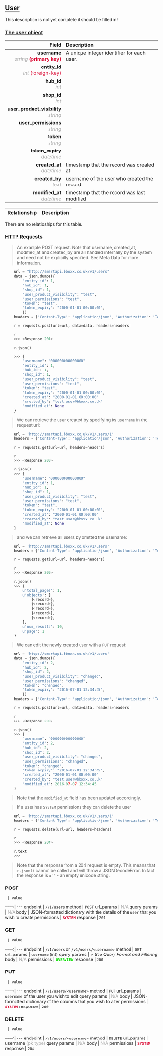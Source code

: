 ## <u>User</u>
This description is not yet complete it should be filled in!


### <u>The user object</u>

Field | Description
------:|:------------
__username__ <br><font color="DarkGray">_string_</font> <font color="Crimson">__(primary key)__</font> | A unique integer identifier for each user.
__<a href="/#entity">entity_id</a>__ <br><font color="DarkGray">_int_</font> <font color="Crimson">(foreign-key)</font> | 
__hub_id__ <br><font color="DarkGray">_int_</font> <font color="Crimson"></font> | 
__shop_id__ <br><font color="DarkGray">_int_</font> <font color="Crimson"></font> | 
__user_product_visibility__ <br><font color="DarkGray">_string_</font> <font color="Crimson"></font> | 
__user_permissions__ <br><font color="DarkGray">_string_</font> <font color="Crimson"></font> | 
__token__ <br><font color="DarkGray">_string_</font> <font color="Crimson"></font> | 
__token_expiry__ <br><font color="DarkGray">_datetime_</font> <font color="Crimson"></font> | 
__created_at__  <br><font color="DarkGray">_datetime_</font> | timestamp that the record was created at
__created_by__  <br><font color="DarkGray">_text_</font>| username of the user who created the record
__modified_at__ <br><font color="DarkGray">_datetime_</font>| timestamp that the record was last modified


Relationship | Description
-------------:|:------------

 There are no relatioships for this table.

### <u>HTTP Requests</u>
> An example POST request. Note that username, created_at, modified_at and created_by are all handled internally by the system and need not be explicitly specified. See Meta Data for more information.

```python
    url = "http://smartapi.bboxx.co.uk/v1/users"
    data = json.dumps({
		"entity_id": 1,
		"hub_id": 1,
		"shop_id": 1,
		"user_product_visibility": "test",
		"user_permissions": "test",
		"token": "test",
		"token_expiry": "2000-01-01 00:00:00",
		})
    headers = {'Content-Type': 'application/json', 'Authorization': 'Token token=' + <valid_token>}

    r = requests.post(url=url, data=data, headers=headers)

    r
    >>> <Response 201>

    r.json()

    >>> {
		"username": "000000000000000"
		"entity_id": 1,
		"hub_id": 1,
		"shop_id": 1,
		"user_product_visibility": "test",
		"user_permissions": "test",
		"token": "test",
		"token_expiry": "2000-01-01 00:00:00",
		"created_at": "2000-01-01 00:00:00"
		"created_by": "test.user@bboxx.co.uk"
		"modified_at": None
	}
```

> We can retrieve the `user` created by specifying its `username` in the request url:

```python
    url = 'http://smartapi.bboxx.co.uk/v1/users/1'
    headers = {'Content-Type': 'application/json', 'Authorization': 'Token token=' + <valid_token>}

    r = requests.get(url=url, headers=headers)

    r
    >>> <Response 200>

    r.json()
    >>> {
		"username": "000000000000000"
		"entity_id": 1,
		"hub_id": 1,
		"shop_id": 1,
		"user_product_visibility": "test",
		"user_permissions": "test",
		"token": "test",
		"token_expiry": "2000-01-01 00:00:00",
		"created_at": "2000-01-01 00:00:00"
		"created_by": "test.user@bboxx.co.uk"
		"modified_at": None
	}
```

> and we can retrieve all users by omitted the username:

```python
    url = 'http://smartapi.bboxx.co.uk/v1/users'
    headers = {'Content-Type': 'application/json', 'Authorization': 'Token token=' + <valid_token>}

    r = requests.get(url=url, headers=headers)

    r
    >>> <Response 200>

    r.json()
    >>> {
        u'total_pages': 1,
        u'objects': [
            {<record>},
            {<record>},
            {<record>},
            {<record>},
            {<record>},
        ],
        u'num_results': 10,
        u'page': 1
    }
```

> We can edit the newly created user with a `PUT` request:

```python
    url = 'http://smartapi.bboxx.co.uk/v1/users'
    data = json.dumps({
		"entity_id": 2,
		"hub_id": 2,
		"shop_id": 2,
		"user_product_visibility": "changed",
		"user_permissions": "changed",
		"token": "changed",
		"token_expiry": "2016-07-01 12:34:45",
		})
    headers = {'Content-Type': 'application/json', 'Authorization': 'Token token=' + <valid_token>}

    r = requests.post(url=url, data=data, headers=headers)

    r
    >>> <Response 200>

    r.json()
    >>> {
		"username": "000000000000000"
		"entity_id": 2,
		"hub_id": 2,
		"shop_id": 2,
		"user_product_visibility": "changed",
		"user_permissions": "changed",
		"token": "changed",
		"token_expiry": "2016-07-01 12:34:45",
		"created_at": "2000-01-01 00:00:00"
		"created_by": "test.user@bboxx.co.uk"
		"modified_at": 2016-07-07 12:34:45
	}
```
> Note that the `modified_at` field has been updated accordingly.

> If a user has `SYSTEM` permissions they can delete the user

```python
    url = 'http://smartapi.bboxx.co.uk/v1/users/1'
    headers = {'Content-Type': 'application/json', 'Authorization': 'Token token=' + <valid_token>}

    r = requests.delete(url=url, headers=headers)

    r
    >>> <Response 204>

    r.text
    >>>
```
> Note that the response from a 204 request is empty. This means that `r.json()` cannot be called and will throw a JSONDecodeError. In fact the response is `u''` - an empty unicode string.


### POST
     | value
 ----:|:---
endpoint | `/v1/users`
method | `POST`
url_params | <font color="DarkGray">N/A</font>
query params | <font color="DarkGray">N/A</font>
body | JSON-formatted dictionary with the details of the `user` that you wish to create
permissions | <font color="Crimson">__`SYSTEM`__</font>
response | `201`

### GET
     | value
 ----:|:---
endpoint | `/v1/users` or `/v1/users/<username>`
method | `GET`
url_params | `username` (int)
query params | *> See Query Format and Filtering*
body | <font color="DarkGray">N/A</font>
permissions | <font color="Jade">__`OVERVIEW`__</font>
response | `200`

### PUT
     | value
 ----:|:---
endpoint | `/v1/users/<username>`
method | `PUT`
url_params | `username` of the user you wish to edit
query params | <font color="DarkGray">N/A</font>
body | JSON-formatted dictionary of the columns that you wish to alter
permissions | <font color="Crimson">__`SYSTEM`__</font>
response | `200`

### DELETE
     | value
 ----:|:---
endpoint | `/v1/users/<username>`
method | `DELETE`
url_params | username <font color="DarkGray">(pk_type)</font>
query params | <font color="DarkGray">N/A</font>
body | <font color="DarkGray">N/A</font>
permissions | <font color="Crimson">__`SYSTEM`__</font>
response | `204`
    